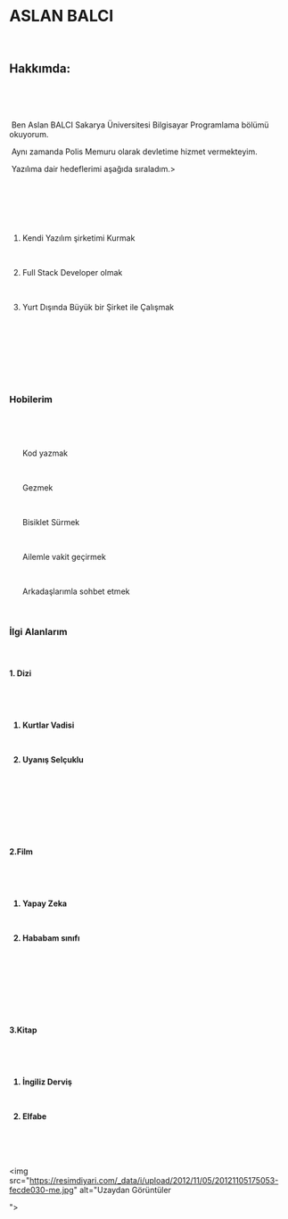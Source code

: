 <!DOCTYPE html>

<html lang ="tr">

<!--head etiketi ile web sayfamın adını belirttim-->

   

<head>

​    <meta charset="UTF-8">

​    <title> Patika Ödev-1</title>

</head>

<!--body etiketi ile sayfa içeriği kısmını belirledim-->

​    <body>

  <!--h1 ile büyük başlık attım. -->  

​    <h1>ASLAN BALCI</h1>

​        <h2>Hakkımda:</h2>

​            <!--p etiketi ile paragraf açtım.-->

​            <p>

​               Ben Aslan BALCI Sakarya Üniversitesi Bilgisayar Programlama bölümü okuyorum. 

​               Aynı zamanda Polis Memuru olarak devletime hizmet vermekteyim.

​               Yazılıma dair hedeflerimi aşağıda sıraladım.> 

​                 <!--ol etiketi ile sıralı liste açtım.-->   

​               <ol>

​                    <li>Kendi Yazılım şirketimi Kurmak</li>

​                    <li>Full Stack Developer olmak</li>

​                    <li>Yurt Dışında Büyük bir Şirket ile Çalışmak</li>

​               </ol>

​            </p>

​       

​        <h3>Hobilerim</h3>

​          <!--ul etiketi ile sırasız liste açtım.-->  

​        <ul>Kod yazmak</ul>

​        <ul>Gezmek</ul>

​        <ul>Bisiklet Sürmek</ul>

​        <ul>Ailemle vakit geçirmek</ul>

​        <ul>Arkadaşlarımla sohbet etmek</ul>

​       

<h3>İlgi Alanlarım 

​    <h4>1. Dizi 

​        <ol>

​            <li>Kurtlar Vadisi </li>

​            <li>Uyanış Selçuklu</li>

​        </ol>

​        

​    </h4>

​    <h4>2.Film 

​        <ol>

​            <li>Yapay Zeka </li>

​            <li>Hababam sınıfı</li>

​        </ol>

​        

​    </h4>

​    <h4>3.Kitap

​        <ol>

​            <li>İngiliz Derviş</li>

​            <li>Elfabe</li>

​        </ol>

​    </h4>

</h3>

<img src="https://resimdiyari.com/_data/i/upload/2012/11/05/20121105175053-fecde030-me.jpg" alt="Uzaydan Görüntüler

">

 

​    </body>

</html>